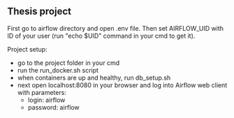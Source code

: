 ## Thesis project


First go to airflow directory and open .env file. 
Then set AIRFLOW_UID with ID of your user (run "echo $UID" command in your cmd to get it). 

Project setup:

- go to the project folder in your cmd
- run the run_docker.sh script
- when containers are up and healthy, run db_setup.sh
- next open localhost:8080 in your browser and log into Airflow web client with parameters:
    * login: airflow
    * password: airflow




